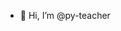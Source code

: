 - 👋 Hi, I’m @py-teacher

<!---
py-teacher/py-teacher is a ✨ special ✨ repository because its `README.md` (this file) appears on your GitHub profile.
You can click the Preview link to take a look at your changes.
--->
